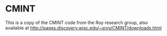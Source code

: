 # CMINT
This is a copy of the CMINT code from the Roy research group, also available at http://pages.discovery.wisc.edu/~sroy/CMINT/downloads.html
